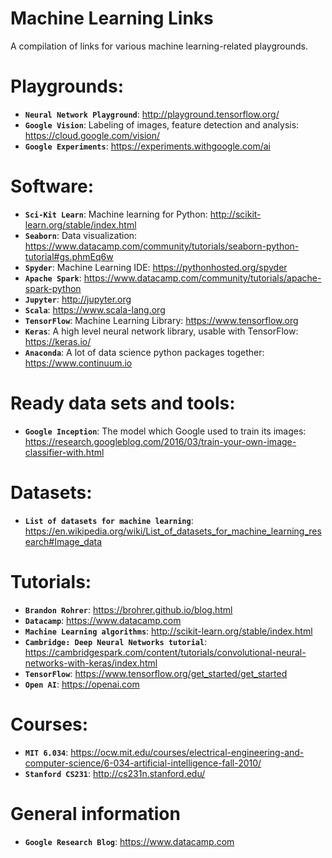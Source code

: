 # Machine Learning Links
A compilation of links for various machine learning-related playgrounds.

# Playgrounds:
- **`Neural Network Playground`**:
http://playground.tensorflow.org/
- **`Google Vision`**: Labeling of images, feature detection and analysis:
https://cloud.google.com/vision/
- **`Google Experiments`**:
https://experiments.withgoogle.com/ai


# Software:
- **`Sci-Kit Learn`**: Machine learning for Python:
http://scikit-learn.org/stable/index.html
- **`Seaborn`**: Data visualization:
https://www.datacamp.com/community/tutorials/seaborn-python-tutorial#gs.phmEq6w
- **`Spyder`**: Machine Learning IDE: https://pythonhosted.org/spyder
- **`Apache Spark`**: https://www.datacamp.com/community/tutorials/apache-spark-python
- **`Jupyter`**: http://jupyter.org
- **`Scala`**: https://www.scala-lang.org
- **`TensorFlow`**: Machine Learning Library: https://www.tensorflow.org
- **`Keras`**: A high level neural network library, usable with TensorFlow: https://keras.io/
- **`Anaconda`**: A lot of data science python packages together: https://www.continuum.io

# Ready data sets and tools:
- **`Google Inception`**: The model which Google used to train its images:
https://research.googleblog.com/2016/03/train-your-own-image-classifier-with.html

# Datasets:
- **`List of datasets for machine learning`**: https://en.wikipedia.org/wiki/List_of_datasets_for_machine_learning_research#Image_data

# Tutorials:
- **`Brandon Rohrer`**: https://brohrer.github.io/blog.html
- **`Datacamp`**: https://www.datacamp.com
- **`Machine Learning algorithms`**: http://scikit-learn.org/stable/index.html
- **`Cambridge: Deep Neural Networks tutorial`**: https://cambridgespark.com/content/tutorials/convolutional-neural-networks-with-keras/index.html
- **`TensorFlow`**: https://www.tensorflow.org/get_started/get_started
- **`Open AI`**: https://openai.com

# Courses:
- **`MIT 6.034`**: https://ocw.mit.edu/courses/electrical-engineering-and-computer-science/6-034-artificial-intelligence-fall-2010/
- **`Stanford CS231`**: http://cs231n.stanford.edu/

# General information
- **`Google Research Blog`**: https://www.datacamp.com


